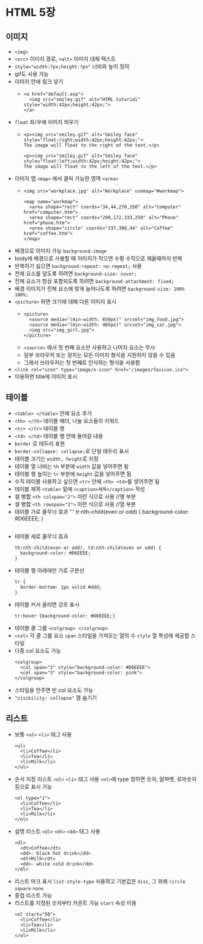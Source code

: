 # HTML 5장
## 이미지
- `<img>`
- `<src>` 이미지 경로, `<alt>` 이미지 대체 텍스트
- `style="width:?px;height:?px"` 너비와 높이 정의
- gif도 사용 가능
- 이미지 안에 링크 넣기
  + ```
    <a href="default.asp">
      <img src="smiley.gif" alt="HTML tutorial" style="width:42px;height:42px;">
    </a>
    ```
- `float` 좌/우에 이미지 띄우기
  + ```
    <p><img src="smiley.gif" alt="Smiley face" style="float:right;width:42px;height:42px;">
    The image will float to the right of the text.</p>
    
    <p><img src="smiley.gif" alt="Smiley face" style="float:left;width:42px;height:42px;">
    The image will float to the left of the text.</p>
    ``` 
- 이미지 맵 `<map>` 에서 클릭 가능한 영역 `<area>`
  + ```
    <img src="workplace.jpg" alt="Workplace" usemap="#workmap">
  
    <map name="workmap">
      <area shape="rect" coords="34,44,270,350" alt="Computer" href="computer.htm">
      <area shape="rect" coords="290,172,333,250" alt="Phone" href="phone.htm">
      <area shape="circle" coords="337,300,44" alt="Coffee" href="coffee.htm">
    </map>
    ```
- 배경으로 이미지 가능 `background-image`
- body에 배경으로 사용할 때 이미지가 작으면 수평 수직으로 채울때까지 반복
- 반복하기 싫으면 `background-repeat: no-repeat;` 사용
- 전체 요소를 덮도록 하려면 `background-size: cover;`
- 전체 요소가 항상 포함되도록 하려면 `background-attachment: fixed;`
- 배경 이미지가 전체 요소에 맞게 늘어나도록 하려면 `background-size: 100% 100%;`
- `<picture>` 화면 크기에 대해 다른 이미지 표시
  + ```
    <picture>
      <source media="(min-width: 650px)" srcset="img_food.jpg">
      <source media="(min-width: 465px)" srcset="img_car.jpg">
      <img src="img_girl.jpg">
    </picture>
    ```
  + `<source>` 에서 첫 번째 요소만 사용하고 나머지 요소는 무시
  + 일부 브라우저 또는 장치는 모든 이미지 형식을 지원하지 않을 수 있음
  + 그래서 브라우저는 첫 번째로 인식하는 형식을 사용함
- `<link rel="icon" type="image/x-icon" href="/images/favicon.ico">`
- 이용하면 title에 이미지 표시

## 테이블
- `<table> </table>` 안에 요소 추가
- `<th> </th>` 테이블 헤더, 나눌 요소들의 키워드
- `<tr> </tr>` 테이블 행
- `<td> </td>` 테이블 행 안에 들어갈 내용
- `border` 로 테두리 표현
- `border-collapse: collapse;`로 단일 테두리 표시
- 테이블 크기는 `width, height`로 지정
- 테이블 열 너비는 `th` 부분에 `width` 값을 넣어주면 됨
- 테이블 행 높이는 `tr` 부분에 `height` 값을 넣어주면 됨
- 수직 테이블 사용하고 싶으면 `<tr>` 안에 `<th> <td>`를 넣어주면 됨
- 테이블 제목 `<table>` 밑에 `<caption>제목</caption>` 작성
- 셀 병합 `<th colspan="2">` 이런 식으로 사용 //행 부분
- 셀 병합 `<th rowspan="2">` 이런 식으로 사용 //열 부분
- 테이블 가로 줄무늬 효과
  '''
  tr:nth-child(even or odd) {
    background-color: #D6EEEE;
  }
  ```
- 테이블 세로 줄무늬 효과
  ```
  th:nth-child(even or odd), td:nth-child(even or odd) {
    background-color: #D6EEEE;
  }
  ```
- 테이블 행 아래에만 가로 구분선
  ```
  tr {
    border-bottom: 1px solid #ddd;
  }
  ```
- 테이블 커서 올리면 강조 표시
  ```
  tr:hover {background-color: #D6EEEE;}
  ```
- 테이블 콜 그룹 `<colgroup> </colgroup>`
- `<col>` 각 콜 그룹 요소 `span` 스타일을 가져오는 열의 수 `style` 열 특성에 제공할 스타일
- 다중 col 요소도 가능
  ```
  <colgroup>
    <col span="2" style="background-color: #D6EEEE">
    <col span="3" style="background-color: pink">
  </colgroup>
  ```
- 스타일을 안주면 빈 col 요소도 가능
- `"visibility: collapse"` 열 숨기기

## 리스트
- 보통 `<ul>` `<li>` 태그 사용
  ```
  <ul>
    <li>Coffee</li>
    <li>Tea</li>
    <li>Milk</li>
  </ul>
  ```
- 순서 지정 리스트 `<ol>` `<li>` 태그 사용 `<ol>`에 type 정하면 숫자, 알파벳, 로마숫자 등으로 표시 가능
  ```
  <ol type="1">
    <li>Coffee</li>
    <li>Tea</li>
    <li>Milk</li>
  </ol>
  ```
- 설명 리스트 `<dl>` `<dt>` `<dd>` 태그 사용
  ```
  <dl>
    <dt>Coffee</dt>
    <dd>- black hot drink</dd>
    <dt>Milk</dt>
    <dd>- white cold drink</dd>
  </dl>
  ```
- 리스트 마크 표시 `list-style-type` 사용하고 기본값은 `disc`, 그 외에 `circle` `square` `none`
- 중첩 리스트 가능
- 리스트를 지정된 숫자부터 카운트 가능 `start` 속성 이용
  ```
  <ol start="50">
    <li>Coffee</li>
    <li>Tea</li>
    <li>Milk</li>
  </ol>
  ```

